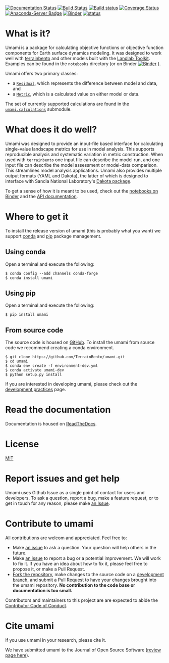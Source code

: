 [![Documentation Status](https://readthedocs.org/projects/umami/badge/?version=latest)](https://umami.readthedocs.io/en/latest/?badge=latest)
[![Build Status](https://travis-ci.org/TerrainBento/umami.svg?branch=master)](https://travis-ci.org/TerrainBento/umami)
[![Build status](https://ci.appveyor.com/api/projects/status/0ehba569dttgsuyv?svg=true)](https://ci.appveyor.com/project/kbarnhart/umami)
[![Coverage Status](https://coveralls.io/repos/github/TerrainBento/umami/badge.svg?branch=master)](https://coveralls.io/github/TerrainBento/umami?branch=master)
[![Anaconda-Server Badge](https://anaconda.org/conda-forge/umami/badges/installer/conda.svg)](https://conda.anaconda.org/conda-forge)
[![Binder](https://mybinder.org/badge_logo.svg)](https://mybinder.org/v2/gh/TerrainBento/umami/master?filepath=notebooks%2FWelcome.ipynb)
[![status](https://joss.theoj.org/papers/1dea51d02def0ff3ef5108eb2a7af3a4/status.svg)](https://joss.theoj.org/papers/1dea51d02def0ff3ef5108eb2a7af3a4)

# What is it?

Umami is a package for calculating objective functions or objective function
components for Earth surface dynamics modeling. It was designed to work well
with
[terrainbento](https://github.com/TerrainBento/terrainbento) and other models built with the
[Landlab Toolkit](https://github.com/landlab/landlab). Examples can be
found in the `notebooks` directory (or on Binder
[![Binder](https://mybinder.org/badge_logo.svg)](https://mybinder.org/v2/gh/TerrainBento/umami/master?filepath=notebooks%2FWelcome.ipynb)
).

Umami offers two primary classes:
* a [`Residual`](https://umami.readthedocs.io/en/latest/umami.residual.html#Residual),
which represents the difference between model and data, and
* a [`Metric`](https://umami.readthedocs.io/en/latest/umami.metric.html),
which is a calculated value on either model or data.

The set of currently supported calculations are found in the [`umami.calculations`](https://umami.readthedocs.io/en/latest/umami.calculations.html) submodule.

# What does it do well?

Umami was designed to provide an input-file based interface for calculating
single-value landscape metrics for use in model analysis. This supports
reproducible analysis and systematic variation in metric construction. When
used with `terrainbento` one input file can describe the model run, and one
input file can describe the model assessment or model-data comparison. This
streamlines model analysis applications. Umami also provides multiple output
formats (YAML and Dakota), the latter of which is designed to interface with
Sandia National Laboratory's [Dakota package](https://dakota.sandia.gov).

To get a sense of how it is meant to be used, check out the
[notebooks on Binder](https://mybinder.org/v2/gh/TerrainBento/umami/master?filepath=notebooks%2FWelcome.ipynb)
and the [API documentation](https://umami.readthedocs.io/en/latest/).

# Where to get it

To install the release version of umami (this is probably what you want) we
support [conda](https://anaconda.org/conda-forge/umami) and
[pip](https://pypi.org/project/umami/) package management.

## Using conda

Open a terminal and execute the following:

```
$ conda config --add channels conda-forge
$ conda install umami
```

## Using pip

Open a terminal and execute the following:

```
$ pip install umami
```

## From source code

The source code is housed on [GitHub](https://github.com/TerrainBento/umami).
To install the umami from source code we recommend creating a conda environment.

```
$ git clone https://github.com/TerrainBento/umami.git
$ cd umami
$ conda env create -f environment-dev.yml
$ conda activate umami-dev
$ python setup.py install
```

If you are interested in developing umami, please check out the
[development practices](https://umami.readthedocs.io/en/latest/development_practices.html)
page.

# Read the documentation

Documentation is housed on [ReadTheDocs](https://umami.readthedocs.io).

# License

[MIT](https://github.com/TerrainBento/umami/blob/master/LICENSE)

# Report issues and get help

Umami uses Github Issue as a single point of contact for users and developers.
To ask a question, report a bug, make a feature request, or to get in touch for
any reason, please make
[an Issue](https://github.com/TerrainBento/umami/issues).

# Contribute to umami

All contributions are welcom and appreciated. Feel free to:

- Make [an issue](https://github.com/TerrainBento/umami/issues) to ask a
  question. Your question will help others in the future.
- Make [an issue](https://github.com/TerrainBento/umami/issues) to report a
  bug or a potential improvement. We will work to fix it. If you have an idea
  about how to fix it, please feel free to propose it, or make a Pull Request.  
- [Fork the repository](https://help.github.com/en/articles/fork-a-repo), make
  changes to the source code on a
  [development branch](https://www.atlassian.com/git/tutorials/comparing-workflows/gitflow-workflow),
  and submit a Pull Request to have your changes brought into the umami
  repository. **No contribution to the code base or documentation is too small.**

Contributors and maintainers to this project are are expected to abide the [Contributor Code of Conduct](https://github.com/TerrainBento/umami/blob/master/CODE_OF_CONDUCT.md).

# Cite umami

If you use umami in your research, please cite it.

We have submitted umami to the Journal of Open Source Software ([review page here](https://github.com/openjournals/joss-reviews/issues/1776)).

